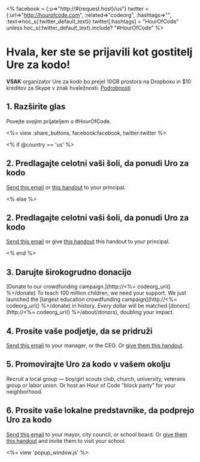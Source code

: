 <% facebook = {:u=>"http://#{request.host}/us"}
                      twitter = {:url=>"http://hourofcode.com", :related=>"codeorg", :hashtags=>"", :text=>hoc_s(:twitter_default_text)}
                      twitter[:hashtags] = "HourOfCode" unless hoc_s(:twitter_default_text).include? "#HourOfCode" %>



# Hvala, ker ste se prijavili kot gostitelj Ure za kodo!

**VSAK** organizator Ure za kodo bo prejel 10GB prostora na Dropboxu in $10 kreditov za Skype v znak hvaležnosti. [Podrobnosti](<%= hoc_uri('/prizes') %>)

## 1. Razširite glas

Povejte svojim prijateljem o #HourOfCode.

<%= view :share_buttons, facebook:facebook, twitter:twitter %>

<% if @country == 'us' %>

## 2. Predlagajte celotni vaši šoli, da ponudi Uro za kodo

[Send this email](<%= hoc_uri('/resources#email') %>) or [this handout](/resources/hoc-one-pager.pdf) to your principal.

<% else %>

## 2. Predlagajte celotni vaši šoli, da ponudi Uro za kodo

[Send this email](<%= hoc_uri('/resources#email') %>) or give [this handout](/resources/hoc-one-pager.pdf) this handout</a> to your principal.

<% end %>

## 3. Darujte širokogrudno donacijo

[Donate to our crowdfunding campaign.](http://<%= codeorg_url() %>/donate) To teach 100 million children, we need your support. We just launched the [largest education crowdfunding campaign](http://<%= codeorg_url() %>/donate) in history. *Every* dollar will be matched [donors](http://<%= codeorg_url() %>/about/donors), doubling your impact.

## 4. Prosite vaše podjetje, da se pridruži

[Send this email](<%= hoc_uri('/resources#email') %>) to your manager, or the CEO. Or [give them this handout](http://hourofcode.com/resources/hoc-one-pager.pdf).

## 5. Promovirajte Uro za kodo v vašem okolju

Recruit a local group — boy/girl scouts club, church, university, veterans group or labor union. Or host an Hour of Code "block party" for your neighborhood.

## 6. Prosite vaše lokalne predstavnike, da podprejo Uro za kodo

[Send this email](<%= hoc_uri('/resources#politicians') %>) to your mayor, city council, or school board. Or [give them this handout](http://hourofcode.com/resources/hoc-one-pager.pdf) and invite them to visit your school.

<%= view 'popup_window.js' %>